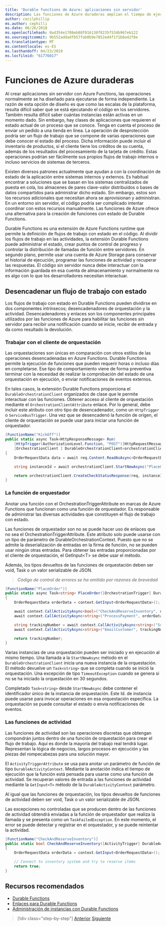 ```yaml
---
title: 'Durable functions de Azure: aplicaciones sin servidor'
description: Las funciones de Azure duraderas amplían el tiempo de ejecución de Azure Functions para habilitar los flujos de trabajo con estado en el código.
author: cecilphillip
ms.author: cephilli
ms.date: 06/26/2018
ms.openlocfilehash: 8ad354e1708eb88f016130f8235f534b967eb122
ms.sourcegitcommit: 9b552addadfb57fab0b9e7852ed4f1f1b8a42f8e
ms.translationtype: MT
ms.contentlocale: es-ES
ms.lasthandoff: 04/23/2019
ms.locfileid: "61776017"
---
```

# <a name="durable-azure-functions"></a>Funciones de Azure duraderas

Al crear aplicaciones sin servidor con Azure Functions, las operaciones normalmente se ha diseñado para ejecutarse de forma independiente. La razón de esta opción de diseño es que como las escalas de la plataforma, resulta difícil saber qué se está ejecutando el código en los servidores. También resulta difícil saber cuántas instancias están activas en un momento dado. Sin embargo, hay clases de aplicaciones que requieren el estado actual de un proceso que se conoce. Tenga en cuenta el proceso de enviar un pedido a una tienda en línea. La operación de desprotección podría ser un flujo de trabajo que se compone de varias operaciones que debe conocer el estado del proceso. Dicha información puede incluir el inventario de productos, si el cliente tiene los créditos de su cuenta, además de los resultados del procesamiento de la tarjeta de crédito. Estas operaciones podrían ser fácilmente sus propios flujos de trabajo internos o incluso servicios de sistemas de terceros.

Existen diversos patrones actualmente que ayudan a con la coordinación de estado de la aplicación entre sistemas internos y externos. Es habitual encontrar a soluciones que se basan en los sistemas centralizados de puesta en cola, los almacenes de pares clave-valor distribuidos o bases de datos compartidos para administrar dicho estado. Sin embargo, estos son los recursos adicionales que necesitan ahora se aprovisionan y administran. En un entorno sin servidor, el código podría ser complicado intentar coordinar con estos recursos manualmente. Las funciones de Azure ofrece una alternativa para la creación de funciones con estado de Durable Functions.

Durable Functions es una extensión de Azure Functions runtime que permite la definición de flujos de trabajo con estado en el código. Al dividir los flujos de trabajo en las actividades, la extensión Durable Functions puede administrar el estado, crear puntos de control de progreso y controlar la distribución de llamadas de función entre servidores. En segundo plano, permite usar una cuenta de Azure Storage para conservar el historial de ejecución, programar las funciones de actividad y recuperar las respuestas. El código sin servidor nunca debe interactuar con la información guardada en esa cuenta de almacenamiento y normalmente no es algo con lo que los desarrolladores necesitan interactuar.

## <a name="triggering-a-stateful-workflow"></a>Desencadenar un flujo de trabajo con estado

Los flujos de trabajo con estado en Durable Functions pueden dividirse en dos componentes intrínsecos; desencadenadores de orquestación y la actividad. Desencadenadores y enlaces son los componentes principales utilizados por las funciones de Azure para habilitar las funciones sin servidor para recibir una notificación cuando se inicie, recibir de entrada y da como resultado la devolución.

### <a name="working-with-the-orchestration-client"></a>Trabajar con el cliente de orquestación

Las orquestaciones son únicas en comparación con otros estilos de las operaciones desencadenadas en Azure Functions. Durable Functions permite la ejecución de funciones que pueden requerir horas o incluso días en completarse. Ese tipo de comportamiento viene de forma preventiva terminar con la necesidad de realizar la comprobación del estado de una orquestación en ejecución, o enviar notificaciones de eventos externos.

En tales casos, la extensión Durable Functions proporciona el `DurableOrchestrationClient` organizados de clase que le permite interactuar con las funciones. Obtener acceso al cliente de orquestación mediante el `OrchestrationClientAttribute` enlace. Por lo general, debe incluir este atributo con otro tipo de desencadenador, como un `HttpTrigger` o `ServiceBusTrigger`. Una vez que se desencadenó la función de origen, el cliente de orquestación se puede usar para iniciar una función de orquestador.

```csharp
[FunctionName("KickOff")]
public static async Task<HttpResponseMessage> Run(
    [HttpTrigger(AuthorizationLevel.Function, "POST")]HttpRequestMessage req,
    [OrchestrationClient ] DurableOrchestrationClient<orchestrationClient>)
{
    OrderRequestData data = await req.Content.ReadAsAsync<OrderRequestData>();

    string instanceId = await orchestrationClient.StartNewAsync("PlaceOrder", data);

    return orchestrationClient.CreateCheckStatusResponse(req, instanceId);
}
```

### <a name="the-orchestrator-function"></a>La función de orquestador

Anotar una función con el OrchestrationTriggerAttribute en marcas de Azure Functions que funcionan como una función de orquestador. Es responsable de administrar las diversas actividades que constituyen el flujo de trabajo con estado.

Las funciones de orquestador son no se puede hacer uso de enlaces que no sea el OrchestrationTriggerAttribute. Este atributo solo puede usarse con un tipo de parámetro de DurableOrchestrationContext. Puesto que no se admite la deserialización de entradas en la firma de función, no se pueden usar ningún otras entradas. Para obtener las entradas proporcionadas por el cliente de orquestación, el GetInput\<T\> se debe usar el método.

Además, los tipos devueltos de las funciones de orquestación deben ser void, Task o un valor serializable de JSON.

> *Código de control de errores se ha omitido por razones de brevedad*

```csharp
[FunctionName("PlaceOrder")]
public static async Task<string> PlaceOrder([OrchestrationTrigger] DurableOrchestrationContext context)
{
    OrderRequestData orderData = context.GetInput<OrderRequestData>();

    await context.CallActivityAsync<bool>("CheckAndReserveInventory", orderData);
    await context.CallActivityAsync<string>("ProcessPayment", orderData);

    string trackingNumber = await context.CallActivityAsync<string>("ScheduleShipping", orderData);
    await context.CallActivityAsync<string>("EmailCustomer", trackingNumber);

    return trackingNumber;
}
```

Varias instancias de una orquestación pueden ser iniciado y en ejecución al mismo tiempo. Una llamada a la `StartNewAsync` método en el `DurableOrchestrationClient` inicia una nueva instancia de la orquestación. El método devuelve un `Task<string>` que se completa cuando se inició la orquestación. Una excepción de tipo `TimeoutException` cuando se genera si no se ha iniciado la orquestación en 30 segundos.

Completado `Task<string>` desde `StartNewAsync` debe contener el identificador único de la instancia de orquestación. Este Id. de instancia puede usarse para invocar operaciones en esa orquestación específica. La orquestación se puede consultar el estado o envía notificaciones de eventos.

### <a name="the-activity-functions"></a>Las funciones de actividad

Las funciones de actividad son las operaciones discretas que obtengan compondrán juntos dentro de una función de orquestación para crear el flujo de trabajo. Aquí es donde la mayoría del trabajo real tendrá lugar. Representan la lógica de negocios, largos procesos en ejecución y las piezas del rompecabezas para una solución mayor.

El `ActivityTriggerAttribute` se usa para anotar un parámetro de función de tipo `DurableActivityContext`. Mediante la anotación indica el tiempo de ejecución que la función está pensada para usarse como una función de actividad. Se recuperan valores de entrada a las funciones de actividad mediante la `GetInput<T>` método de la `DurableActivityContext` parámetro.

Al igual que las funciones de orquestación, los tipos devueltos de funciones de actividad deben ser void, Task o un valor serializable de JSON.

Las excepciones no controladas que se producen dentro de las funciones de actividad obtendrá enviadas a la función de orquestador que realiza la llamada y se presenta como un `TaskFailedException`. En este momento, el error se puede detectar y registrar en el orquestador, y se puede reintentar la actividad.

```csharp
[FunctionName("CheckAndReserveInventory")]
public static bool CheckAndReserveInventory([ActivityTrigger] DurableActivityContext context)
{
    OrderRequestData orderData = context.GetInput<OrderRequestData>();

    // Connect to inventory system and try to reserve items
    return true;
}
```

## <a name="recommended-resources"></a>Recursos recomendados

* [Durable Functions](https://docs.microsoft.com/azure/azure-functions/durable-functions-overview)
* [Enlaces para Durable Functions](https://docs.microsoft.com/azure/azure-functions/durable-functions-bindings)
* [Administración de instancias con Durable Functions](https://docs.microsoft.com/azure/azure-functions/durable-functions-instance-management)

>[!div class="step-by-step"]
>[Anterior](event-grid.md)
>[Siguiente](orchestration-patterns.md)
